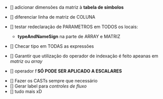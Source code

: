 - [] adicionar dimensões da matriz à **tabela de símbolos**

- [] diferenciar linha de matriz de COLUNA

- [] testar redeclaração de PARAMETROS em TODOS os locais:
  + **typeAndNameSign** na parte de ARRAY e MATRIZ
- [] Checar tipo em TODAS as expressões
- [] Garantir que utilização do operador de indexação é feito apeanas em *matriz* ou *array*
- [] operador **_!_ SÓ PODE SER APLICADO A ESCALARES**

<!-- GERAÇÃO DE CODIGO -->
- [] Fazer os CASTs sempre que necessário
- [] Gerar label para *controles de fluxo*
- [] tudo mais xD
